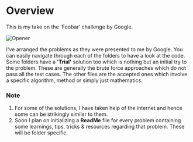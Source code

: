 # Overview

This is my take on the 'Foobar' challenge by Google.  

![Opener](https://user-images.githubusercontent.com/42903859/82900970-e67d0180-9f7a-11ea-8c8a-62df07e5da9a.png)

I've arranged the problems as they were presented to me by Google. You can easily navigate through each of the folders to have a look at the code.
Some folders have a <b>'Trial'</b> solution too which is nothing but an initial try to the problem. These are generally the brute force approaches which do not pass all the test cases.
The other files are the accepted ones which involve a specific algorithm, method or simply just mathematics.

### Note
1. For some of the solutions, I have taken help of the internet and hence some can be strikingly similar to them.
2. Soon I plan on initializing a <b>ReadMe</b> file for every problem containing some learnings, tips, tricks & resources regarding that problem. These will be folder specific.
